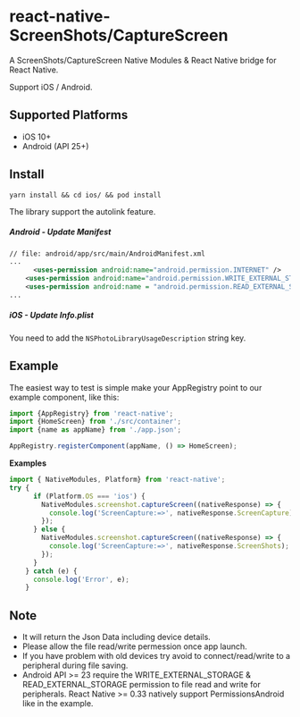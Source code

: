 # react-native-ScreenShots/CaptureScreen


A ScreenShots/CaptureScreen Native Modules & React Native bridge for React Native.

Support iOS / Android.


## Supported Platforms

- iOS 10+
- Android (API 25+)

## Install

```shell
yarn install && cd ios/ && pod install
```

The library support the autolink feature.

##### Android - Update Manifest

```xml
// file: android/app/src/main/AndroidManifest.xml
...
      <uses-permission android:name="android.permission.INTERNET" />
    <uses-permission android:name="android.permission.WRITE_EXTERNAL_STORAGE" />
    <uses-permission android:name = "android.permission.READ_EXTERNAL_STORAGE"/>
...
```

##### iOS - Update Info.plist

 You need to add the `NSPhotoLibraryUsageDescription` string key.


## Example

The easiest way to test is simple make your AppRegistry point to our example component, like this:

```javascript
import {AppRegistry} from 'react-native';
import {HomeScreen} from './src/container';
import {name as appName} from './app.json';

AppRegistry.registerComponent(appName, () => HomeScreen);
```

**Examples**

```js
import { NativeModules, Platform} from 'react-native';
try {
      if (Platform.OS === 'ios') {
        NativeModules.screenshot.captureScreen((nativeResponse) => {
          console.log('ScreenCapture:=>', nativeResponse.ScreenCapture);
        });
      } else {
        NativeModules.screenshot.captureScreen((nativeResponse) => {
          console.log('ScreenCapture:=>', nativeResponse.ScreenShots);
        });
      }
    } catch (e) {
      console.log('Error', e);
    }
```

## Note

- It will return the Json Data including device details.
- Please allow the file read/write permession once app launch.
- If you have problem with old devices try avoid to connect/read/write to a peripheral during file saving.
- Android API >= 23 require the WRITE_EXTERNAL_STORAGE & READ_EXTERNAL_STORAGE permission to file read and write for peripherals. React Native >= 0.33 natively support PermissionsAndroid like in the example.


